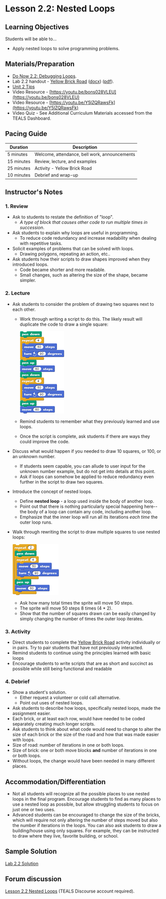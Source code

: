 # Lesson 2.2: Nested Loops

## Learning Objectives

Students will be able to...

- Apply nested loops to solve programming problems.

## Materials/Preparation

- [Do Now 2.2: Debugging Loops](do_now_22.md).
- Lab 2.2 handout - [Yellow Brick Road](lab_22.md) ([docx](https://github.com/TEALSK12/introduction-to-computer-science/raw/master/Unit%202%20Word/Lab%202.2%20Yellow%20Brick%20Road.docx)) ([pdf](https://github.com/TEALSK12/introduction-to-computer-science/raw/master/Unit%202%20PDF/Lab%202.2%20Yellow%20Brick%20Road.pdf)).
- [Unit 2 Tips](unit_2_tips.md)
- Video Resource - [https://youtu.be/bons028VLEU](https://youtu.be/bons028VLEU)
- Video Resource - [https://youtu.be/Y5lZQRawsFk](https://youtu.be/Y5lZQRawsFk)
- Video Quiz - See Additional Curriculum Materials accessed from the TEALS Dashboard.

## Pacing Guide

| Duration   | Description                                   |
| ---------- | --------------------------------------------- |
| 5 minutes  | Welcome, attendance, bell work, announcements |
| 15 minutes | Review, lecture, and examples                 |
| 25 minutes | Activity - Yellow Brick Road          |
| 10 minutes | Debrief and wrap-up                           |

## Instructor's Notes

### 1. Review

- Ask to students to restate the definition of "loop".
  - _A type of block that causes other code to run multiple times in succession_.
- Ask students to explain why loops are useful in programming.
  - To reduce code redundancy and increase readability when dealing with repetitive tasks.
- Solicit examples of problems that can be solved with loops.
  - Drawing polygons, repeating an action, etc..
- Ask students how their scripts to draw shapes improved when they introduced loops.
  - Code became shorter and more readable.
  - Small changes, such as altering the size of the shape, became simpler.

### 2.  Lecture

- Ask students to consider the problem of drawing two squares next to each other.
  - Work through writing a script to do this.  The likely result will duplicate the code to draw a single square:

      ![twe Squares Example Code](twosquares.png)

  - Remind students to remember what they previously learned and use loops.
  - Once the script is complete, ask students if there are ways they could improve the code.

- Discuss what would happen if you needed to draw 10 squares, or 100, or an unknown number.

  - If students seem capable, you can allude to user input for the unknown number example, but do not get into details at this point.
  - Ask if loops can somehow be applied to reduce redundancy even further in the script to draw two squares.

- Introduce the concept of nested loops.

  - Define **nested loop** - a loop used inside the body of another loop.
  - Point out that there is nothing particularly special happening here-- the body of a loop can contain any code, including another loop.
  - Emphasize that the inner loop will run all its iterations _each time_ the outer loop runs.

- Walk through rewriting the script to draw multiple squares to use nested loops:

    ![Two Squares Example code](twosquaresnested.png)

  - Ask how many total times the sprite will move 50 steps.
  - The sprite will move 50 steps 8 times (4 * 2).
  - Show that the number of squares drawn can be easily changed by simply changing the number of times the outer loop iterates.

### 3. Activity

- Direct students to complete the [Yellow Brick Road](lab_22.md) activity individually or in pairs. Try to pair students that have not previously interacted.  
- Remind students to continue using the principles learned with basic loops
- Encourage students to write scripts that are as short and succinct as possible while still being functional and readable

### 4.  Debrief

- Show a student's solution.
  - Either request a volunteer or cold call alternative.
  - Point out uses of nested loops.
- Ask students to describe how loops, specifically nested loops, made the assignment easier.
- Each brick, or at least each row, would have needed to be coded separately creating much longer scripts.
- Ask students to think about what code would need to change to alter the size of each brick or the size of the road and how that was made easier with loops.
- Size of road: number of iterations in one or both loops.
- Size of brick: one or both move blocks **and** number of iterations in one or both loops.
- Without loops, the change would have been needed in many different places.

## Accommodation/Differentiation

- Not all students will recognize all the possible places to use nested loops in the final program.  Encourage students to find as many places to use a nested loop as possible, but allow struggling students to focus on just one or two uses.
- Advanced students can be encouraged to change the size of the bricks, which will require not only altering the number of steps moved but also the number if iterations in the loops.  You can also ask students to draw a building/house using only squares.  For example, they can be instructed to draw where they live, favorite building, or school.  

## Sample Solution

[Lab 2.2 Solution](https://www.tealsk12.org/intro-to-computer-science-sample-solutions/)

## Forum discussion

[Lesson 2.2 Nested Loops](http://forums.tealsk12.org/c/intro-unit-2-loops/lesson-2-2-nested-loops) (TEALS Discourse account required).

